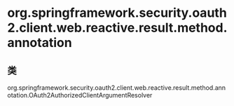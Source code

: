 # org.springframework.security.oauth2.client.web.reactive.result.method.annotation

## 类

org.springframework.security.oauth2.client.web.reactive.result.method.annotation.OAuth2AuthorizedClientArgumentResolver




